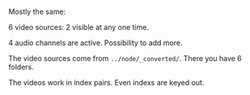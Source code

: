 Mostly the same:

6 video sources: 2 visible at any one time. 

4 audio channels are active. Possibility to add more.

The video sources come from `../node/_converted/`. There you have 6 folders.

The videos work in index pairs. Even indexs are keyed out.

